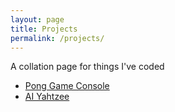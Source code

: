 ```yaml
---
layout: page
title: Projects
permalink: /projects/
---
```


A collation page for things I've coded

- [Pong Game Console](https://github.com/curious-droid/pong-game-console)
- [AI Yahtzee](https://github.com/curious-droid/yahtzee-ai-game)